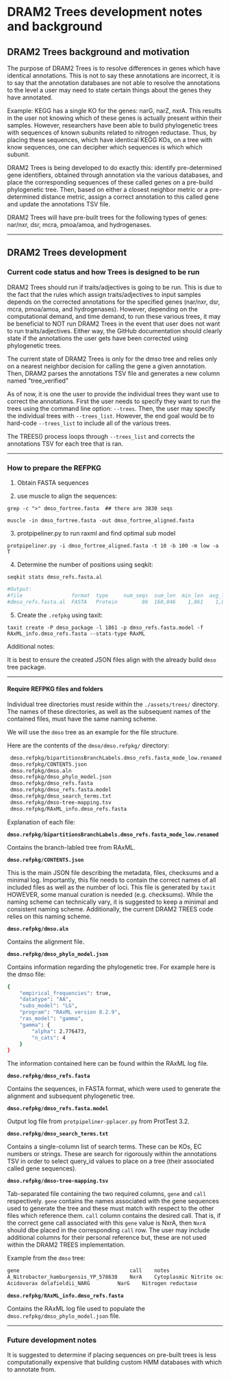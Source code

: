 # DRAM2 Trees development notes and background


## DRAM2 Trees background and motivation

The purpose of DRAM2 Trees is to resolve differences in genes which have identical annotations. This is not to say these annotations are incorrect, it is to say that the annotation databases are not able to resolve the annotations to the level a user may need to state certain things about the genes they have annotated. 

Example: KEGG has a single KO for the genes: narG, narZ, nxrA. This results in the user not knowing which of these genes is actually present within their samples. However, researchers have been able to build phylogenetic trees with sequences of known subunits related to nitrogen reductase. Thus, by placing these sequences, which have identical KEGG KOs, on a tree with know sequences, one can decipher which sequences is which which subunit. 

DRAM2 Trees is being developed to do exactly this: identify pre-determined gene identifiers, obtained through annotation via the various databases, and place the corresponding sequences of these called genes on a pre-build phylogenetic tree. Then, based on either a closest neighbor metric or a pre-determined distance metric, assign a correct annotation to this called gene and update the annotations TSV file.

DRAM2 Trees will have pre-built trees for the following types of genes: nar/nxr, dsr, mcra, pmoa/amoa, and hydrogenases.

--------

## DRAM2 Trees development

### Current code status and how Trees is designed to be run

DRAM2 Trees should run if traits/adjectives is going to be run. This is due to the fact that the rules which assign traits/adjectives to input samples depends on the corrected annotations for the specified genes (nar/nxr, dsr, mcra, pmoa/amoa, and hydrogenases). However, depending on the computational demand, and time demand, to run these various trees, it may be beneficial to NOT run DRAM2 Trees in the event that user does not want to run traits/adjectives. Either way, the GitHub documentation should clearly state if the annotations the user gets have been corrected using phylogenetic trees.

The current state of DRAM2 Trees is only for the dmso tree and relies only on a nearest neighbor decision for calling the gene a given annotation. Then, DRAM2 parses the annotations TSV file and generates a new column named "tree_verified" 

As of now, it is one the user to provide the individual trees they want use to correct the annotations. First the user needs to specify they want to run the trees using the command line option: `--trees`. Then, the user may specify the individual trees with `--trees_list`. However, the end goal would be to hard-code `--trees_list` to include all of the various trees.

The TREES() process loops through `--trees_list` and corrects the annotations TSV for each tree that is ran. 

--------

### How to prepare the REFPKG

1) Obtain FASTA sequences

2) use muscle to align the sequences:

`grep -c ">" dmso_fortree.fasta  ## there are 3830 seqs`

`muscle -in dmso_fortree.fasta -out dmso_fortree_aligned.fasta`

3) protpipeliner.py to run raxml and find optimal sub model

`protpipeliner.py -i dmso_fortree_aligned.fasta -t 10 -b 100 -m low -a T`

4) Determine the number of positions using seqkit:

`seqkit stats dmso_refs.fasta.al`

```bash
#Output:
#file                format  type     num_seqs  sum_len  min_len  avg_len  max_len
#dmso_refs.fasta.al  FASTA   Protein        86  160,046    1,861    1,861    1,861
```

5) Create the `.refpkg` using taxit:

`taxit create -P dmso_package -l 1861 -p dmso_refs.fasta.model -f RAxML_info.dmso_refs.fasta --stats-type RAxML`

Additional notes:

It is best to ensure the created JSON files align with the already build `dmso` tree package. 

--------

#### Require REFPKG files and folders

Individual tree directories must reside within the `./assets/trees/` directory. The names of these directories, as well as the subsequent names of the contained files, must have the same naming scheme.

We will use the `dmso` tree as an example for the file structure.

Here are the contents of the `dmso/dmso.refpkg/` directory:
```bash
 dmso.refpkg/bipartitionsBranchLabels.dmso_refs.fasta_mode_low.renamed
 dmso.refpkg/CONTENTS.json
 dmso.refpkg/dmso.aln
 dmso.refpkg/dmso_phylo_model.json
 dmso.refpkg/dmso_refs.fasta
 dmso.refpkg/dmso_refs.fasta.model
 dmso.refpkg/dmso_search_terms.txt
 dmso.refpkg/dmso-tree-mapping.tsv
 dmso.refpkg/RAxML_info.dmso_refs.fasta
```

Explanation of each file:

**`dmso.refpkg/bipartitionsBranchLabels.dmso_refs.fasta_mode_low.renamed`**

Contains the branch-labled tree from RAxML.

**`dmso.refpkg/CONTENTS.json`**

This is the main JSON file describing the metadata, files, checksums and a minimal log. Importantly, this file needs to contain the correct names of all included files as well as the number of loci. This file is generated by `taxit` HOWEVER, some manual curation is needed (e.g. checksums). While the naming scheme can technically vary, it is suggested to keep a minimal and consistent naming scheme. Additionally, the current DRAM2 TREES code relies on this naming scheme. 

**`dmso.refpkg/dmso.aln`**

Contains the alignment file. 

**`dmso.refpkg/dmso_phylo_model.json`**

Contains information regarding the phylogenetic tree. For example here is the dmso file:

```bash
{
    "empirical_frequencies": true, 
    "datatype": "AA", 
    "subs_model": "LG", 
    "program": "RAxML version 8.2.9", 
    "ras_model": "gamma", 
    "gamma": {
        "alpha": 2.776473, 
        "n_cats": 4
    }
}
```

The information contained here can be found within the RAxML log file.

**`dmso.refpkg/dmso_refs.fasta`**

Contains the sequences, in FASTA format, which were used to generate the alignment and subsequent phylogenetic tree.

**`dmso.refpkg/dmso_refs.fasta.model`**

Output log file from `protpipeliner-pplacer.py` from ProtTest 3.2.

**`dmso.refpkg/dmso_search_terms.txt`**

Contains a single-column list of search terms. These can be KOs, EC numbers or strings. These are search for rigorously within the annotations TSV in order to select query_id values to place on a tree (their associated called gene sequences).

**`dmso.refpkg/dmso-tree-mapping.tsv`**

Tab-separated file containing the two required columns, `gene` and `call` respectively. `gene` contains the names associated with the gene sequences used to generate the tree and these must match with respect to the other files which reference them. `call` column contains the desired call. That is, if the correct gene call associated with this `gene` value is NxrA, then `NxrA` should dbe placed in the corresponding `call` row. The user may include additional columns for their personal reference but, these are not used within the DRAM2 TREES implementation. 

Example from the `dmso` tree:

```bash
gene	                                call	notes
A_Nitrobacter_hamburgensis_YP_578638  	NxrA	Cytoplasmic Nitrite oxidoreductase
Acidovorax delafieldii_NARG	        NarG	Nitrogen reductase
```

**`dmso.refpkg/RAxML_info.dmso_refs.fasta`**

Contains the RAxML log file used to populate the `dmso.refpkg/dmso_phylo_model.json` file.

--------

### Future development notes

It is suggested to determine if placing sequences on pre-built trees is less computationally expensive that building custom HMM databases with which to annotate from. 



